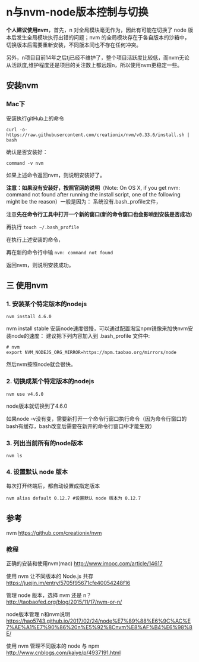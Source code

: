 # n与nvm-node版本控制与切换

**个人建议使用nvm**，首先，n 对全局模块毫无作为，因此有可能在切换了 node 版本后发生全局模块执行出错的问题；nvm 的全局模块存在于各自版本的沙箱中，切换版本后需要重新安装，不同版本间也不存在任何冲突。

另外，n项目目前14年之后tj已经不维护了，整个项目活跃度比较低，而nvm无论从活跃度,维护程度还是项目的关注数上都远超n，所以使用nvm更稳定一些。

## 安装nvm
### Mac下
安装执行gitHub上的命令

```
curl -o- https://raw.githubusercontent.com/creationix/nvm/v0.33.6/install.sh | bash
```

确认是否安装好：



```
command -v nvm
```

如果上述命令返回nvm，则说明安装好了。

**注意：如果没有安装好，按照官网的说明**（Note: On OS X, if you get nvm: command not found after running the install script, one of the following might be the reason）一般是因为：
系统没有.bash_profile文件，

注意**先在命令行工具中打开一个新的窗口(新的命令窗口也会影响到安装是否成功)**

再执行 `touch ~/.bash_profile`

在执行上述安装的命令，

再在新的命令行中输 `nvm: command not found`

返回nvm，则说明安装成功。


## 三 使用nvm

### 1. 安装某个特定版本的nodejs


```
nvm install 4.6.0
```

nvm install stable 安装node速度很慢，可以通过配置淘宝npm镜像来加快nvm安装node的速度：
建议把下列内容加入到 .bash_profile 文件中:



```
# nvm
export NVM_NODEJS_ORG_MIRROR=https://npm.taobao.org/mirrors/node

```

然后nvm按照node就会很快。

### 2. 切换成某个特定版本的nodejs

```
nvm use v4.6.0
```

node版本就切换到了4.6.0

如果node -v没有变，需要新打开一个命令行窗口执行命令（因为命令行窗口的bash有缓存，bash改变后需要在新开的命令行窗口中才能生效）

### 3. 列出当前所有的node版本

```
nvm ls
```

### 4. 设置默认 node 版本

每次打开终端后，都自动设置成指定版本

```
nvm alias default 0.12.7 #设置默认 node 版本为 0.12.7

```


## 参考
nvm
https://github.com/creationix/nvm

### 教程
正确的安装和使用nvm(mac)
http://www.imooc.com/article/14617

使用 nvm 让不同版本的 Node.js 共存
https://juejin.im/entry/5705f95671cfe40054248f16

管理 node 版本，选择 nvm 还是 n？
http://taobaofed.org/blog/2015/11/17/nvm-or-n/

node版本管理 n和nvm说明
https://hao5743.github.io/2017/02/24/node%E7%89%88%E6%9C%AC%E7%AE%A1%E7%90%86%20n%E5%92%8Cnvm%E8%AF%B4%E6%98%8E/

使用 nvm 管理不同版本的 node 与 npm
http://www.cnblogs.com/kaiye/p/4937191.html
